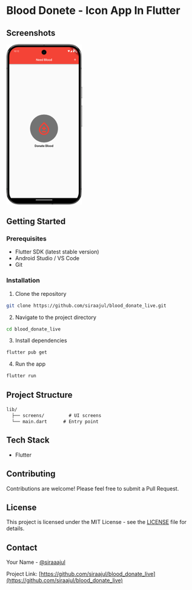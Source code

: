 # Blood Donete -  Icon App In Flutter


## Screenshots
<img src = "screenshots/image01.png" width ="200" />


## Getting Started

### Prerequisites

- Flutter SDK (latest stable version)
- Android Studio / VS Code
- Git

### Installation

1. Clone the repository
```bash
git clone https://github.com/siraajul/blood_donate_live.git
```

2. Navigate to the project directory
```bash
cd blood_donate_live
```

3. Install dependencies
```bash
flutter pub get
```

4. Run the app
```bash
flutter run
```

## Project Structure

```
lib/
  ├── screens/         # UI screens
  └── main.dart      # Entry point
```

## Tech Stack
- Flutter

## Contributing

Contributions are welcome! Please feel free to submit a Pull Request.

## License

This project is licensed under the MIT License - see the [LICENSE](LICENSE) file for details.


## Contact

Your Name - [@siraaajul](https://twitter.com/siraaajul)

Project Link: [https://github.com/siraajul/blood_donate_live](https://github.com/siraajul/blood_donate_live)